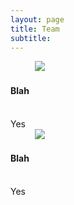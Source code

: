 ```yaml
---
layout: page
title: Team
subtitle: 
---
```


<!DOCTYPE html>
<html>
    
<div class="container-md">
    <div class=" col-xl-8 offset-xl-2 col-lg-10 offset-lg-1">
    <!-- Control the column width, and how they should appear on different devices -->
    <div class="row">

<div class="list-squares-item">
          <a href="https://www.google.com/"><img src="assets/img/hello_world.jpeg" class="item-img"></a>
        <h4> Blah</h4>
        <div> Yes</div>
</div>
        
<div class="list-squares-item">
          <a href="https://www.google.com/"><img src="assets/img/hello_world.jpeg" class="item-img"></a>
        <h4> Blah</h4>
        <div> Yes</div>
</div>

 
</div>
    
</div>
  
</div>


</html>
  
  
  


